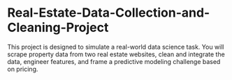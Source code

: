 # Real-Estate-Data-Collection-and-Cleaning-Project
This project is designed to simulate a real-world data science task. You will scrape property data from two real estate websites, clean and integrate the data, engineer features, and frame a predictive modeling challenge based on pricing.
